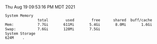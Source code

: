 Thu Aug 19 09:53:16 PM MDT 2021
```bash
System Memory
               total        used        free      shared  buff/cache   available
Mem:           7.7Gi       611Mi       5.4Gi       8.0Mi       1.6Gi       6.8Gi
Swap:          7.6Gi       128Mi       7.5Gi
System Storage
624M	.
```

